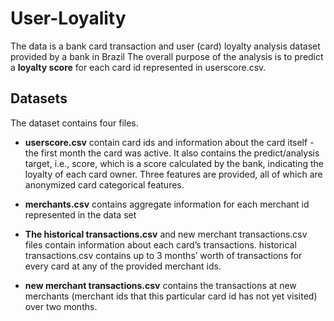 # User-Loyality
The data is a bank card transaction and user (card) loyalty analysis dataset provided by a bank in Brazil The overall purpose of the analysis is to predict a
**loyalty score** for each card id represented in userscore.csv.
## Datasets 
The dataset contains four files.
* **userscore.csv** contain card ids and information about the card itself - the first month the card was active. It also contains the predict/analysis target,
i.e., score, which is a score calculated by the bank, indicating the loyalty of each card owner. Three features are provided, all of which are anonymized card
categorical features.

* **merchants.csv** contains aggregate information for each merchant id represented in the data set

* **The historical transactions.csv** and new merchant transactions.csv files contain information about each card’s transactions. historical transactions.csv contains up to 3 months’ worth of transactions for every card at any of the provided merchant ids.
*  **new merchant transactions.csv** contains the transactions at new merchants (merchant ids that this particular card id has not yet visited) over two months.  
